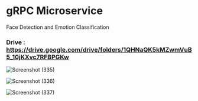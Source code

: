 # gRPC Microservice
Face Detection and Emotion Classification

### Drive : https://drive.google.com/drive/folders/1QHNaQK5kMZwmVuB5_10jKXvc7RFBPGKw


![Screenshot (335)](https://user-images.githubusercontent.com/100022706/223026355-ae0458d6-9035-4db6-a232-5351f1ac86f1.png)


![Screenshot (336)](https://user-images.githubusercontent.com/100022706/223026625-debfcc31-be6d-4e1b-a889-d095fa9e6549.png)


![Screenshot (337)](https://user-images.githubusercontent.com/100022706/223074409-a21a9b75-acca-4fd5-8827-dc83ac27d2e4.png)

